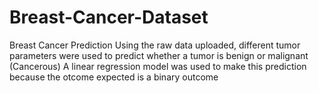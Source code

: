 # Breast-Cancer-Dataset
Breast Cancer Prediction
Using the raw data uploaded, different tumor parameters were used to predict whether a tumor is benign or malignant (Cancerous)
A linear regression model was used to make this prediction because the otcome expected is a binary outcome
